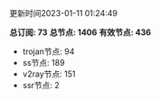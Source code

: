更新时间2023-01-11 01:24:49

**总订阅: 73**
**总节点: 1406**
**有效节点: 436**
- trojan节点: 94
- ss节点: 189
- v2ray节点: 151
- ssr节点: 2
